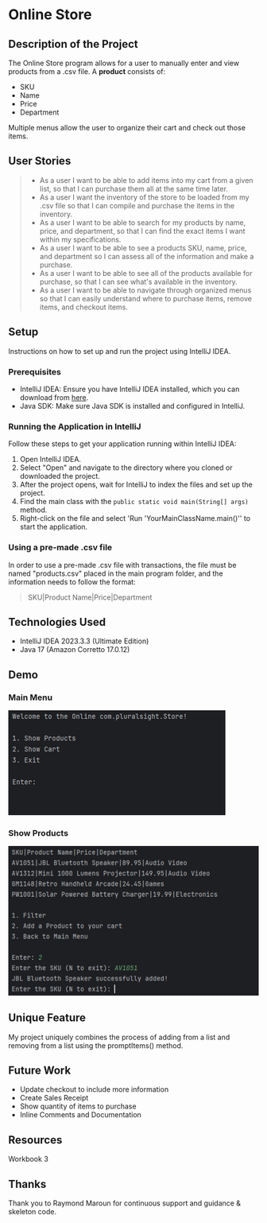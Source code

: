 # Online Store

## Description of the Project

The Online Store program allows for a user to manually enter and view products from a .csv file. 
A **product** consists of:
- SKU
- Name 
- Price 
- Department

Multiple menus allow the user to organize their cart and check out those items.

## User Stories
> - As a user I want to be able to add items into my cart from a given list, so that I can purchase them all at the same time later.
> - As a user I want the inventory of the store to be loaded from my .csv file so that I can compile and purchase the items in the inventory.
> - As a user I want to be able to search for my products by name, price, and department, so that I can find the exact items I want within my specifications.
> - As a user I want to be able to see a products SKU, name, price, and department so I can assess all of the information and make a purchase.
> - As a user I want to be able to see all of the products available for purchase, so that I can see what's available in the inventory.
> - As a user I want to be able to navigate through organized menus so that I can easily understand where to purchase items, remove items, and checkout items.

## Setup

Instructions on how to set up and run the project using IntelliJ IDEA.

### Prerequisites

- IntelliJ IDEA: Ensure you have IntelliJ IDEA installed, which you can download from [here](https://www.jetbrains.com/idea/download/).
- Java SDK: Make sure Java SDK is installed and configured in IntelliJ.

### Running the Application in IntelliJ

Follow these steps to get your application running within IntelliJ IDEA:

1. Open IntelliJ IDEA.
2. Select "Open" and navigate to the directory where you cloned or downloaded the project.
3. After the project opens, wait for IntelliJ to index the files and set up the project.
4. Find the main class with the `public static void main(String[] args)` method.
5. Right-click on the file and select 'Run 'YourMainClassName.main()'' to start the application.

### Using a pre-made .csv file

In order to use a pre-made .csv file with transactions, the file must be named "products.csv" placed in the main program folder,
and the information needs to follow the format:
> SKU|Product Name|Price|Department

 
## Technologies Used

- IntelliJ IDEA 2023.3.3 (Ultimate Edition)
- Java 17 (Amazon Corretto 17.0.12)

## Demo
### Main Menu
![Main Menu](imgs/main%20menu.PNG)

### Show Products
![Showing a Product](imgs/4214124.PNG)


## Unique Feature
My project uniquely combines the process of adding from a list and removing from a list using the promptItems() method.


## Future Work

- Update checkout to include more information
- Create Sales Receipt
- Show quantity of items to purchase
- Inline Comments and Documentation

## Resources
Workbook 3


## Thanks

Thank you to Raymond Maroun for continuous support and guidance & skeleton code.